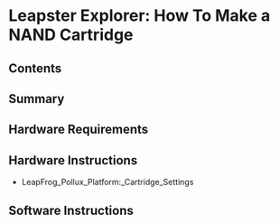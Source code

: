 # Leapster Explorer: How To Make a NAND Cartridge
## Contents
## Summary
## Hardware Requirements
## Hardware Instructions
* LeapFrog_Pollux_Platform:_Cartridge_Settings
## Software Instructions
